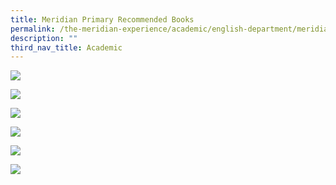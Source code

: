 ```yaml
---
title: Meridian Primary Recommended Books
permalink: /the-meridian-experience/academic/english-department/meridian-primary-recommended-books/
description: ""
third_nav_title: Academic
---
```

![](/images/The%20Meridian%20Experience/English%20Dept/Primary-1-1-720x1018.jpg)

![](/images/The%20Meridian%20Experience/English%20Dept/Primary-2-1-724x1024.jpg)

![](/images/The%20Meridian%20Experience/English%20Dept/Primary-3-1-724x1024.jpg)

![](/images/The%20Meridian%20Experience/English%20Dept/Primary-4-1-1-720x1018.jpg)

![](/images/The%20Meridian%20Experience/English%20Dept/Primary-5-1-720x1018.jpg)

![](/images/The%20Meridian%20Experience/English%20Dept/Primary-6.jpg)